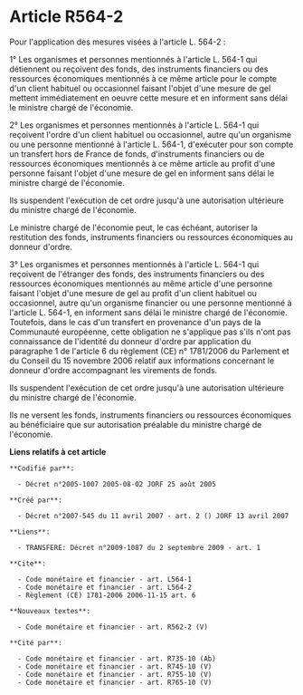 # Article R564-2

Pour l'application des mesures visées à l'article L. 564-2 :

1° Les organismes et personnes mentionnés à l'article L. 564-1 qui détiennent ou reçoivent des fonds, des instruments
financiers ou des ressources économiques mentionnés à ce même article pour le compte d'un client habituel ou occasionnel
faisant l'objet d'une mesure de gel mettent immédiatement en oeuvre cette mesure et en informent sans délai le ministre
chargé de l'économie.

2° Les organismes et personnes mentionnés à l'article L. 564-1 qui reçoivent l'ordre d'un client habituel ou occasionnel,
autre qu'un organisme ou une personne mentionné à l'article L. 564-1, d'exécuter pour son compte un transfert hors de France
de fonds, d'instruments financiers ou de ressources économiques mentionnés à ce même article au profit d'une personne faisant
l'objet d'une mesure de gel en informent sans délai le ministre chargé de l'économie.

Ils suspendent l'exécution de cet ordre jusqu'à une autorisation ultérieure du ministre chargé de l'économie.

Le ministre chargé de l'économie peut, le cas échéant, autoriser la restitution des fonds, instruments financiers ou
ressources économiques au donneur d'ordre.

3° Les organismes et personnes mentionnés à l'article L. 564-1 qui reçoivent de l'étranger des fonds, des instruments
financiers ou des ressources économiques mentionnés au même article d'une personne faisant l'objet d'une mesure de gel au
profit d'un client habituel ou occasionnel, autre qu'un organisme financier ou une personne mentionné à l'article L. 564-1,
en informent sans délai le ministre chargé de l'économie. Toutefois, dans le cas d'un transfert en provenance d'un pays de la
Communauté européenne, cette obligation ne s'applique pas s'ils n'ont pas connaissance de l'identité du donneur d'ordre par
application du paragraphe 1 de l'article 6 du règlement (CE) n° 1781/2006 du Parlement et du Conseil du 15 novembre 2006
relatif aux informations concernant le donneur d'ordre accompagnant les virements de fonds.

Ils suspendent l'exécution de cet ordre jusqu'à une autorisation ultérieure du ministre chargé de l'économie.

Ils ne versent les fonds, instruments financiers ou ressources économiques au bénéficiaire que sur autorisation préalable du
ministre chargé de l'économie.

**Liens relatifs à cet article**

	**Codifié par**:

	  - Décret n°2005-1007 2005-08-02 JORF 25 août 2005

	**Créé par**:

	  - Décret n°2007-545 du 11 avril 2007 - art. 2 () JORF 13 avril 2007

	**Liens**:

	  - TRANSFERE: Décret n°2009-1087 du 2 septembre 2009 - art. 1

	**Cite**:

	  - Code monétaire et financier - art. L564-1
	  - Code monétaire et financier - art. L564-2
	  - Règlement (CE) 1781-2006 2006-11-15 art. 6

	**Nouveaux textes**:

	  - Code monétaire et financier - art. R562-2 (V)

	**Cité par**:

	  - Code monétaire et financier - art. R735-10 (Ab)
	  - Code monétaire et financier - art. R745-10 (V)
	  - Code monétaire et financier - art. R755-10 (V)
	  - Code monétaire et financier - art. R765-10 (V)
